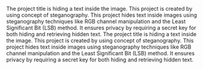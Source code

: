 The project title is hiding a text inside the image. 
This project is created by using concept of steganography. 
This project hides text inside images using steganography techniques like RGB channel manipulation and the Least Significant Bit (LSB) method. 
It ensures privacy by requiring a secret key for both hiding and retrieving hidden text.
The project title is hiding a text inside the image. 
This project is created by using concept of steganography. 
This project hides text inside images using steganography techniques like RGB channel manipulation and the Least Significant Bit (LSB) method. 
It ensures privacy by requiring a secret key for both hiding and retrieving hidden text.
